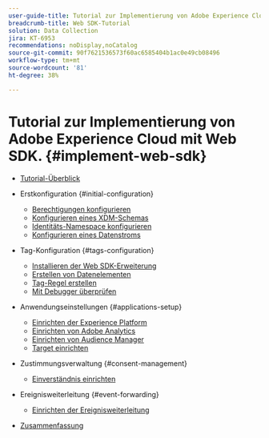 ```yaml
---
user-guide-title: Tutorial zur Implementierung von Adobe Experience Cloud mit Web SDK
breadcrumb-title: Web SDK-Tutorial
solution: Data Collection
jira: KT-6953
recommendations: noDisplay,noCatalog
source-git-commit: 90f7621536573f60ac6585404b1ac0e49cb08496
workflow-type: tm+mt
source-wordcount: '81'
ht-degree: 38%

---
```



# Tutorial zur Implementierung von Adobe Experience Cloud mit Web SDK. {#implement-web-sdk}

+ [Tutorial-Überblick](overview.md)
+ Erstkonfiguration {#initial-configuration}
   + [Berechtigungen konfigurieren](configure-permissions.md)
   + [Konfigurieren eines XDM-Schemas](configure-schemas.md)
   + [Identitäts-Namespace konfigurieren](configure-identities.md)
   + [Konfigurieren eines Datenstroms](configure-datastream.md)

+ Tag-Konfiguration {#tags-configuration}
   + [Installieren der Web SDK-Erweiterung](install-web-sdk.md)
   + [Erstellen von Datenelementen](create-data-elements.md)
   + [Tag-Regel erstellen](create-tag-rule.md)
   + [Mit Debugger überprüfen](validate-with-debugger.md)

+ Anwendungseinstellungen {#applications-setup}
   + [Einrichten der Experience Platform](setup-experience-platform.md)
   + [Einrichten von Adobe Analytics](setup-analytics.md)
   + [Einrichten von Audience Manager](setup-audience-manager.md)
   + [Target einrichten](setup-target.md)

+ Zustimmungsverwaltung {#consent-management}
   + [Einverständnis einrichten](setup-consent.md)

+ Ereignisweiterleitung {#event-forwarding}
   + [Einrichten der Ereignisweiterleitung](setup-event-forwarding.md)

+ [Zusammenfassung](conclusion.md)

